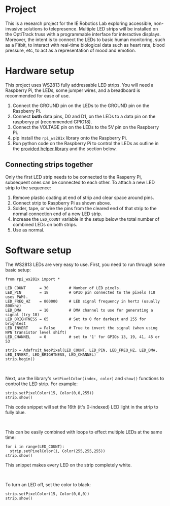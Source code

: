 # Project
This is a research project for the IE Robotics Lab exploring accessible, non-invasive solutions to telepresence. Multiple LED strips will be installed on the OptiTrack truss with a programmable interface for interactive displays. Moreover, the intent is to connect the LEDs to basic human monitoring, such as a Fitbit, to interact with real-time biological data such as heart rate, blood pressure, etc, to act as a representation of mood and emotion.

# Hardware setup
This project uses WS2813 fully addressable LED strips. You will need a Raspberry Pi, the LEDs, some jumper wires, and a breadboard is recommended for ease of use.

1. Connect the GROUND pin on the LEDs to the GROUND pin on the Raspberry Pi.
2. Connect **both** data pins, D0 and D1, on the LEDs to a data pin on the raspberyy pi (recommended GPIO18).
3. Connect the VOLTAGE pin on the LEDs to the 5V pin on the Raspberry Pi.
4. pip install the `rpi_ws281x` library onto the Raspberry Pi.
5. Run python code on the Raspberry Pi to control the LEDs as outline in the [provided helper library](main.py) and the section below.

## Connecting strips together
Only the first LED strip needs to be connected to the Rasperry Pi, subsequent ones can be connected to each other. To attach a new LED strip to the sequence:
1. Remove plastic coating at end of strip and clear space around pins.
2. Connect strip to Raspberry Pi as shown above.
3. Solder, tape, or wire the pins from the cleared end of that strip to the normal connection end of a new LED strip.
4. Increase the `LED_COUNT` variable in the setup below the total number of combined LEDs on both strips.
5. Use as normal.

# Software setup
The WS2813 LEDs are very easy to use.
First, you need to run through some basic setup:

```
from rpi_ws281x import *

LED_COUNT      = 30         # Number of LED pixels.
LED_PIN        = 18         # GPIO pin connected to the pixels (18 uses PWM).
LED_FREQ_HZ    = 800000     # LED signal frequency in hertz (usually 800khz)
LED_DMA        = 10         # DMA channel to use for generating a signal (try 10)
LED_BRIGHTNESS = 65         # Set to 0 for darkest and 255 for brightest
LED_INVERT     = False      # True to invert the signal (when using NPN transistor level shift)
LED_CHANNEL    = 0          # set to '1' for GPIOs 13, 19, 41, 45 or 53

strip = Adafruit_NeoPixel(LED_COUNT, LED_PIN, LED_FREQ_HZ, LED_DMA, LED_INVERT, LED_BRIGHTNESS, LED_CHANNEL)
strip.begin()
```

<br>

Next, use the library's `setPixelColor(index, color)` and `show()` functions to control the LED strip. For example:
```
strip.setPixelColor(15, Color(0,0,255))
strip.show()
```
This code snippet will set the 16th (it's 0-indexed) LED light in the strip to fully blue.

<br>

This can be easily combined with loops to effect multiple LEDs at the same time:
```
for i in range(LED_COUNT):
  strip.setPixelColor(i, Color(255,255,255))
strip.show()
```
This snippet makes every LED on the strip completely white.

<br>

To turn an LED off, set the color to black:
```
strip.setPixelColor(15, Color(0,0,0))
strip.show()
```

